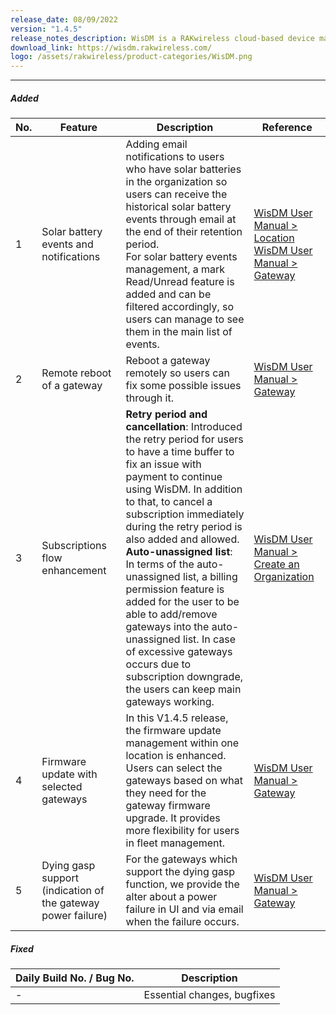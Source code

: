 ```yaml
---
release_date: 08/09/2022
version: "1.4.5"
release_notes_description: WisDM is a RAKwireless cloud-based device management platform designed to help you optimize the ways of controlling your gateways. The WisDM device management software supports IoT networks of any scale built around commercial-grade LoRaWAN Edge gateways from RAKwireless. Also, the WisDM platform offers you remote configuration, OTAA updates, and scalable management.
download_link: https://wisdm.rakwireless.com/
logo: /assets/rakwireless/product-categories/WisDM.png
---
```


<rk-release-notes/>

---

##### Added

| No. | Feature                                                      | Description                                                                                                                                                                                                                                                                                                                                                                                                                                                                                                                                                              | Reference                                                                                                                                                                                                                                                                       |
| --- | ------------------------------------------------------------ | ------------------------------------------------------------------------------------------------------------------------------------------------------------------------------------------------------------------------------------------------------------------------------------------------------------------------------------------------------------------------------------------------------------------------------------------------------------------------------------------------------------------------------------------------------------------------ | ------------------------------------------------------------------------------------------------------------------------------------------------------------------------------------------------------------------------------------------------------------------------------- |
| 1   | Solar battery events and notifications                       | Adding email notifications to users who have solar batteries in the organization so users can receive the historical solar battery events through email at the end of their retention period. <br> For solar battery events management, a mark Read/Unread feature is added and can be filtered accordingly, so users can manage to see them in the main list of events.                                                                                                                                                                                                 | [WisDM User Manual > Location](https://docs.rakwireless.com/Product-Categories/Software-APIs-and-Libraries/WisDM/Overview/#location) <br> [WisDM User Manual > Gateway](https://docs.rakwireless.com/Product-Categories/Software-APIs-and-Libraries/WisDM/Overview/#overview-2) |
| 2   | Remote reboot of a gateway                                   | Reboot a gateway remotely so users can fix some possible issues through it.                                                                                                                                                                                                                                                                                                                                                                                                                                                                                              | [WisDM User Manual > Gateway](https://docs.rakwireless.com/Product-Categories/Software-APIs-and-Libraries/WisDM/Overview/#overview-2)                                                                                                                                           |
| 3   | Subscriptions flow enhancement                               | **Retry period and cancellation**: Introduced the retry period for users to have a time buffer to fix an issue with payment to continue using WisDM. In addition to that, to cancel a subscription immediately during the retry period is also added and allowed. <br> **Auto-unassigned list**: In terms of the auto-unassigned list, a billing permission feature is added for the user to be able to add/remove gateways into the auto-unassigned list. In case of excessive gateways occurs due to subscription downgrade, the users can keep main gateways working. | [WisDM User Manual > Create an Organization](https://docs.rakwireless.com/Product-Categories/Software-APIs-and-Libraries/WisDM/Overview/#create-an-organization)                                                                                                                |
| 4   | Firmware update with selected gateways                       | In this V1.4.5 release, the firmware update management within one location is enhanced. Users can select the gateways based on what they need for the gateway firmware upgrade. It provides more flexibility for users in fleet management.                                                                                                                                                                                                                                                                                                                              | [WisDM User Manual > Gateway](https://docs.rakwireless.com/Product-Categories/Software-APIs-and-Libraries/WisDM/Overview/#gateway-2)                                                                                                                                            |
| 5   | Dying gasp support (indication of the gateway power failure) | For the gateways which support the dying gasp function, we provide the alter about a power failure in UI and via email when the failure occurs.                                                                                                                                                                                                                                                                                                                                                                                                                          | [WisDM User Manual > Gateway](https://docs.rakwireless.com/Product-Categories/Software-APIs-and-Libraries/WisDM/Overview/#gateway-2)                                                                                                                                            |

##### Fixed

| Daily Build No. / Bug No. | Description                 |
| ------------------------- | --------------------------- |
| -                         | Essential changes, bugfixes |